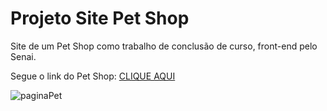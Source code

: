 # Projeto Site Pet Shop

Site de um Pet Shop como trabalho de conclusão de curso, front-end pelo Senai.

Segue o link do Pet Shop: [CLIQUE AQUI](https://rafaelflorentinobarbosa.github.io/Petshop/index.html)


![paginaPet](https://github.com/rafaelflorentinobarbosa/Petshop/assets/135062207/aa948bed-1b96-44a3-adc8-9eb91c611948)
